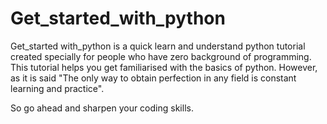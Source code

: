 # Get_started_with_python

  Get_started with_python is a quick learn and understand python tutorial created specially for people who have zero background of programming. 
  This tutorial helps you get familiarised with the basics of python. However, as it is said "The only way to obtain perfection in any field is constant learning and practice". 

So go ahead and sharpen your coding skills.
